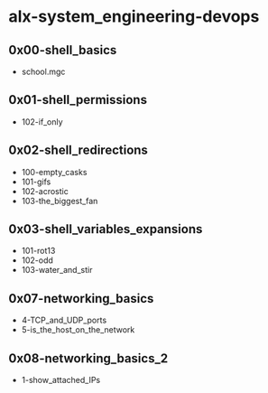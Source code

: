 # alx-system_engineering-devops
## 0x00-shell_basics
- school.mgc
## 0x01-shell_permissions
- 102-if_only
## 0x02-shell_redirections
- 100-empty_casks
- 101-gifs
- 102-acrostic
- 103-the_biggest_fan
## 0x03-shell_variables_expansions
- 101-rot13
- 102-odd
- 103-water_and_stir


## 0x07-networking_basics
- 4-TCP_and_UDP_ports
- 5-is_the_host_on_the_network
## 0x08-networking_basics_2
- 1-show_attached_IPs

